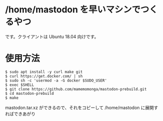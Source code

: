 # /home/mastodon を早いマシンでつくるやつ

です。クライアントは Ubuntu 18.04 向けです。

# 使用方法

	$ sudo apt install -y curl make git
	$ curl https://get.docker.com/ | sh
	$ sudo sh -c 'usermod -a -G docker $SUDO_USER'
	$ exec $SHELL
	$ git clone https://github.com/mamemomonga/mastodon-prebuild.git
	$ cd mastodon-prebuild
	$ make

mastodon.tar.xz ができるので、それをコピーして /home/mastodon に展開すればできあがり
